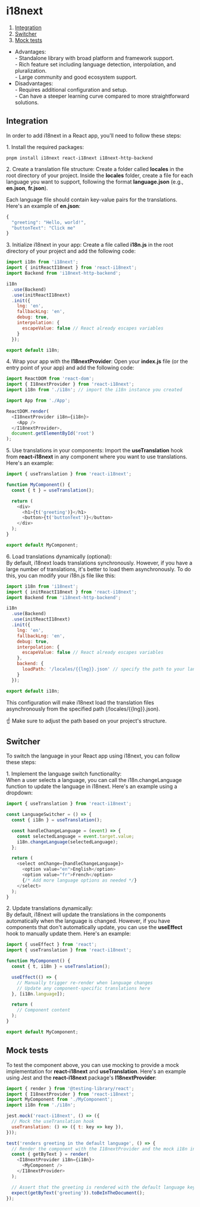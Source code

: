 # i18next

1. [Integration](#integration)
2. [Switcher](#switcher)
3. [Mock tests](#mock-tests)

* Advantages:  
    \- Standalone library with broad platform and framework support.  
    \- Rich feature set including language detection, interpolation, and pluralization.  
    \- Large community and good ecosystem support.
* Disadvantages:  
    \- Requires additional configuration and setup.  
    \- Can have a steeper learning curve compared to more straightforward solutions.

## Integration

In order to add i18next in a React app, you'll need to follow these steps:

1\. Install the required packages:

```plaintext
pnpm install i18next react-i18next i18next-http-backend
```

2\. Create a translation file structure: Create a folder called **locales** in the root directory of your project. Inside the **locales** folder, create a file for each language you want to support, following the format **language.json** (e.g., **en.json**, **fr.json**).

Each language file should contain key-value pairs for the translations. Here's an example of **en.json**:

```javascript
{
  "greeting": "Hello, world!",
  "buttonText": "Click me"
}
```

3\. Initialize i18next in your app: Create a file called **i18n.js** in the root directory of your project and add the following code:

```javascript
import i18n from 'i18next';
import { initReactI18next } from 'react-i18next';
import Backend from 'i18next-http-backend';

i18n
  .use(Backend)
  .use(initReactI18next)
  .init({
    lng: 'en',
    fallbackLng: 'en',
    debug: true,
    interpolation: {
      escapeValue: false // React already escapes variables
    }
  });

export default i18n;
```

4\. Wrap your app with the **I18nextProvider**: Open your **index.js** file (or the entry point of your app) and add the following code:

```javascript
import ReactDOM from 'react-dom';
import { I18nextProvider } from 'react-i18next';
import i18n from './i18n'; // import the i18n instance you created

import App from './App';

ReactDOM.render(
  <I18nextProvider i18n={i18n}>
    <App />
  </I18nextProvider>,
  document.getElementById('root')
);
```

5\. Use translations in your components: Import the **useTranslation** hook from **react-i18next** in any component where you want to use translations. Here's an example:

```javascript
import { useTranslation } from 'react-i18next';

function MyComponent() {
  const { t } = useTranslation();

  return (
    <div>
      <h1>{t('greeting')}</h1>
      <button>{t('buttonText')}</button>
    </div>
  );
}

export default MyComponent;
```

6\. Load translations dynamically (optional):  
By default, i18next loads translations synchronously. However, if you have a large number of translations, it's better to load them asynchronously. To do this, you can modify your i18n.js file like this:

```javascript
import i18n from 'i18next';
import { initReactI18next } from 'react-i18next';
import Backend from 'i18next-http-backend';

i18n
  .use(Backend)
  .use(initReactI18next)
  .init({
    lng: 'en',
    fallbackLng: 'en',
    debug: true,
    interpolation: {
      escapeValue: false // React already escapes variables
    },
    backend: {
      loadPath: '/locales/{{lng}}.json' // specify the path to your language files
    }
  });

export default i18n;
```

This configuration will make i18next load the translation files asynchronously from the specified path (/locales/{{lng}}.json). 

☝️ Make sure to adjust the path based on your project's structure.

## Switcher

To switch the language in your React app using i18next, you can follow these steps:

1\. Implement the language switch functionality:  
When a user selects a language, you can call the i18n.changeLanguage function to update the language in i18next. Here's an example using a dropdown:

```javascript
import { useTranslation } from 'react-i18next';

const LanguageSwitcher = () => {
  const { i18n } = useTranslation();

  const handleChangeLanguage = (event) => {
    const selectedLanguage = event.target.value;
    i18n.changeLanguage(selectedLanguage);
  };

  return (
    <select onChange={handleChangeLanguage}>
      <option value="en">English</option>
      <option value="fr">French</option>
      {/* Add more language options as needed */}
    </select>
  );
}
```

2\. Update translations dynamically:  
By default, i18next will update the translations in the components automatically when the language is changed. However, if you have components that don't automatically update, you can use the **useEffect** hook to manually update them. Here's an example:

```javascript
import { useEffect } from 'react';
import { useTranslation } from 'react-i18next';

function MyComponent() {
  const { t, i18n } = useTranslation();

  useEffect(() => {
    // Manually trigger re-render when language changes
    // Update any component-specific translations here
  }, [i18n.language]);

  return (
    // Component content
  );
}

export default MyComponent;
```

## Mock tests

To test the component above, you can use mocking to provide a mock implementation for **react-i18next** and **useTranslation**. Here's an example using Jest and the **react-i18next** package's **I18nextProvider**:

```javascript
import { render } from '@testing-library/react';
import { I18nextProvider } from 'react-i18next';
import MyComponent from './MyComponent';
import i18n from './i18n';

jest.mock('react-i18next', () => ({
  // Mock the useTranslation hook
  useTranslation: () => ({ t: key => key }),
}));

test('renders greeting in the default language', () => {
  // Render the component with the I18nextProvider and the mock i18n instance
  const { getByText } = render(
    <I18nextProvider i18n={i18n}>
      <MyComponent />
    </I18nextProvider>
  );

  // Assert that the greeting is rendered with the default language key
  expect(getByText('greeting')).toBeInTheDocument();
});
```